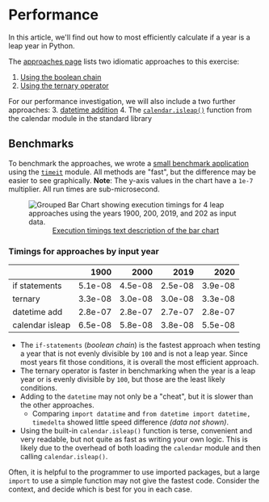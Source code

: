 # Performance

In this article, we'll find out how to most efficiently calculate if a year is a leap year in Python.

The [approaches page][approaches] lists two idiomatic approaches to this exercise:

1. [Using the boolean chain][approach-boolean-chain]
2. [Using the ternary operator][approach-ternary-operator]

For our performance investigation, we will also include a two further approaches:
3. [datetime addition][approach-datetime-addition]
4. The [`calendar.isleap()`][approach-calendar-isleap] function from the calendar module in the standard library


## Benchmarks

To benchmark the approaches, we wrote a [small benchmark application][benchmark-application] using the [`timeit`][timeit] module.
All methods are "fast", but the difference may be easier to see graphically.
**Note**: The y-axis values in the chart have a `1e-7` multiplier.
 All run times are sub-microsecond.


<figure role="group">
  <img
    src="https://github.com/exercism/images/blob/main/images/tracks/python/leap/leap_timeit_bar_plot-light.svg"
    alt="Grouped Bar Chart showing execution timings for 4 leap approaches using the years 1900, 200, 2019, and 202 as input data.">
    <figcaption align="center"><a href="#Timings for approaches by input year">Execution timings text description of the bar chart</a>
    </figcaption>
</figure>


### <a name="Timings for approaches by input year"></a>Timings for approaches by input year


|                 |    1900 |    2000 |    2019 |    2020 |
|:----------------|--------:|--------:|--------:|--------:|
| if statements   | 5.1e-08 | 4.5e-08 | 2.5e-08 | 3.9e-08 |
| ternary         | 3.3e-08 | 3.0e-08 | 3.0e-08 | 3.3e-08 |
| datetime add    | 2.8e-07 | 2.8e-07 | 2.7e-07 | 2.8e-07 |
| calendar isleap | 6.5e-08 | 5.8e-08 | 3.8e-08 | 5.5e-08 |


- The `if-statements` (_boolean chain_) is the fastest approach when testing a year that is not evenly divisible by `100` and is not a leap year.
Since most years fit those conditions, it is overall the most efficient approach.
- The ternary operator is faster in benchmarking when the year is a leap year or is evenly divisible by `100`,
but those are the least likely conditions.
- Adding to the `datetime` may not only be a "cheat", but it is slower than the other approaches.
  - Comparing `import datatime` and `from datetime import datetime, timedelta` showed  little speed difference _(data not shown)_.
- Using the built-in `calendar.isleap()` function is terse, convenient and very readable, but not quite as fast as writing your own logic.
This is likely due to the overhead of both loading the `calendar` module and then calling `calendar.isleap()`.

Often, it is helpful to the programmer to use imported packages, but a large `import` to use a simple function may not give the fastest code.
Consider the context, and decide which is best for you in each case.

[approach-boolean-chain]: https://exercism.org/tracks/python/exercises/leap/approaches/boolean-chain
[approach-calendar-isleap]: https://exercism.org/tracks/python/exercises/leap/approaches/calendar-isleap
[approach-datetime-addition]: https://exercism.org/tracks/python/exercises/leap/approaches/datetime-addition
[approach-ternary-operator]: https://exercism.org/tracks/python/exercises/leap/approaches/ternary-operator
[approaches]: https://exercism.org/tracks/python/exercises/leap/approaches
[benchmark-application]: https://github.com/exercism/python/blob/main/exercises/practice/leap/.articles/performance/code/Benchmark.py
[timeit]: https://docs.python.org/3/library/timeit.html
